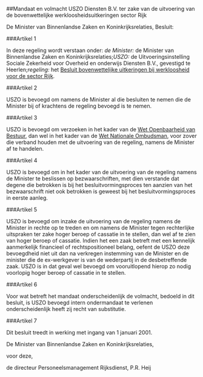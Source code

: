 <meta http-equiv='Content-Type' content='text/html; charset=utf-8' />

##Mandaat en volmacht USZO Diensten B.V. ter zake van de uitvoering van de bovenwettelijke werkloosheidsuitkeringen sector Rijk

De Minister van Binnenlandse Zaken en Koninkrijksrelaties,  Besluit:     

###Artikel  1  

In deze regeling wordt verstaan onder: *de Minister:* de Minister van Binnenlandse Zaken en Koninkrijksrelaties;*USZO:* de Uitvoeringsinstelling Sociale Zekerheid voor Overheid en onderwijs Diensten B.V., gevestigd te Heerlen;*regeling:* het [Besluit bovenwettelijke uitkeringen bij werkloosheid voor de sector Rijk](../../../../../../../../../../../../../../../../AMvB/besluit/bovenwettelijke/uitkeringen/bij/werkloosheid/voor/de/sector/rijk/BWBR0008114/README.md). 

###Artikel  2  

USZO is bevoegd om namens de Minister al die besluiten te nemen die de Minister bij of krachtens de regeling bevoegd is te nemen.  

###Artikel  3  

USZO is bevoegd om verzoeken in het kader van de [Wet Openbaarheid van Bestuur](../../../../../../../../../../../../../../../../wet/wet/openbaarheid/van/bestuur/BWBR0005252/README.md), dan wel in het kader van de [Wet Nationale Ombudsman](../../../../../../../../../../../../../../../../wet/wet/nationale/ombudsman/BWBR0003372/README.md), voor zover die verband houden met de uitvoering van de regeling, namens de Minister af te handelen.  

###Artikel  4  

USZO is bevoegd om in het kader van de uitvoering van de regeling namens de Minister te beslissen op bezwaarschriften, met dien verstande dat degene die betrokken is bij het besluitvormingsproces ten aanzien van het bezwaarschrift niet ook betrokken is geweest bij het besluitvormingsproces in eerste aanleg.  

###Artikel  5  

USZO is bevoegd om inzake de uitvoering van de regeling namens de Minister in rechte op te treden en om namens de Minister tegen rechterlijke uitspraken ter zake hoger beroep of cassatie in te stellen, dan wel af te zien van hoger beroep of cassatie. Indien het een zaak betreft met een kennelijk aanmerkelijk financieel of rechtspositioneel belang, oefent de USZO deze bevoegdheid niet uit dan na verkregen instemming van de Minister en de minister die de ex-werkgever is van de wederpartij in de desbetreffende zaak. USZO is in dat geval wel bevoegd om vooruitlopend hierop zo nodig voorlopig hoger beroep of cassatie in te stellen.  

###Artikel  6  

Voor wat betreft het mandaat onderscheidenlijk de volmacht, bedoeld in dit besluit, is USZO bevoegd intern ondermandaat te verlenen onderscheidenlijk heeft zij recht van substitutie.  

###Artikel  7  

Dit besluit treedt in werking met ingang van 1 januari 2001. 

De 
Minister van Binnenlandse Zaken en Koninkrijksrelaties, 

voor deze,

de 
directeur Personeelsmanagement Rijksdienst,
P.R. Heij    
